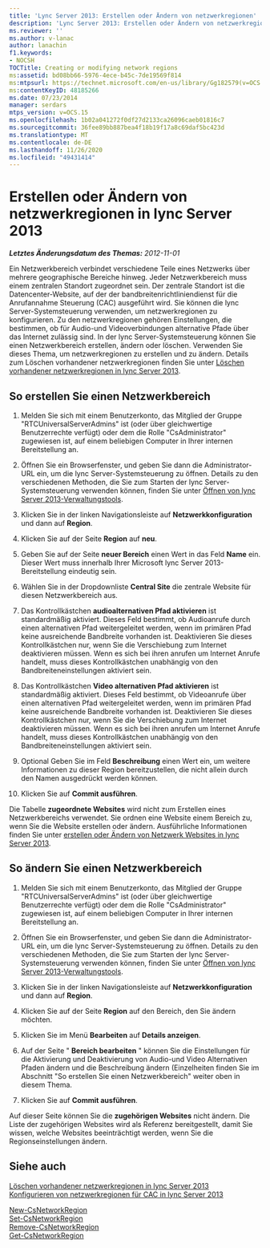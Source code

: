 ```yaml
---
title: 'Lync Server 2013: Erstellen oder Ändern von netzwerkregionen'
description: 'Lync Server 2013: Erstellen oder Ändern von netzwerkregionen'
ms.reviewer: ''
ms.author: v-lanac
author: lanachin
f1.keywords:
- NOCSH
TOCTitle: Creating or modifying network regions
ms:assetid: bd08bb66-5976-4ece-b45c-7de19569f814
ms:mtpsurl: https://technet.microsoft.com/en-us/library/Gg182579(v=OCS.15)
ms:contentKeyID: 48185266
ms.date: 07/23/2014
manager: serdars
mtps_version: v=OCS.15
ms.openlocfilehash: 1b02a041272f0df27d2133ca26096caeb01816c7
ms.sourcegitcommit: 36fee89bb887bea4f18b19f17a8c69daf5bc423d
ms.translationtype: MT
ms.contentlocale: de-DE
ms.lasthandoff: 11/26/2020
ms.locfileid: "49431414"
---
```

# <a name="creating-or-modifying-network-regions-in-lync-server-2013"></a>Erstellen oder Ändern von netzwerkregionen in lync Server 2013

<div data-xmlns="http://www.w3.org/1999/xhtml">

<div class="topic" data-xmlns="http://www.w3.org/1999/xhtml" data-msxsl="urn:schemas-microsoft-com:xslt" data-cs="https://msdn.microsoft.com/">

<div data-asp="https://msdn2.microsoft.com/asp">



</div>

<div id="mainSection">

<div id="mainBody">

<span> </span>

_**Letztes Änderungsdatum des Themas:** 2012-11-01_

Ein Netzwerkbereich verbindet verschiedene Teile eines Netzwerks über mehrere geographische Bereiche hinweg. Jeder Netzwerkbereich muss einem zentralen Standort zugeordnet sein. Der zentrale Standort ist die Datencenter-Website, auf der der bandbreitenrichtliniendienst für die Anrufannahme Steuerung (CAC) ausgeführt wird. Sie können die lync Server-Systemsteuerung verwenden, um netzwerkregionen zu konfigurieren. Zu den netzwerkregionen gehören Einstellungen, die bestimmen, ob für Audio-und Videoverbindungen alternative Pfade über das Internet zulässig sind. In der lync Server-Systemsteuerung können Sie einen Netzwerkbereich erstellen, ändern oder löschen. Verwenden Sie dieses Thema, um netzwerkregionen zu erstellen und zu ändern. Details zum Löschen vorhandener netzwerkregionen finden Sie unter [Löschen vorhandener netzwerkregionen in lync Server 2013](lync-server-2013-deleting-existing-network-regions.md).

<div>

## <a name="to-create-a-network-region"></a>So erstellen Sie einen Netzwerkbereich

1.  Melden Sie sich mit einem Benutzerkonto, das Mitglied der Gruppe "RTCUniversalServerAdmins" ist (oder über gleichwertige Benutzerrechte verfügt) oder dem die Rolle "CsAdministrator" zugewiesen ist, auf einem beliebigen Computer in Ihrer internen Bereitstellung an.

2.  Öffnen Sie ein Browserfenster, und geben Sie dann die Administrator-URL ein, um die lync Server-Systemsteuerung zu öffnen. Details zu den verschiedenen Methoden, die Sie zum Starten der lync Server-Systemsteuerung verwenden können, finden Sie unter [Öffnen von lync Server 2013-Verwaltungstools](lync-server-2013-open-lync-server-administrative-tools.md).

3.  Klicken Sie in der linken Navigationsleiste auf **Netzwerkkonfiguration** und dann auf **Region**.

4.  Klicken Sie auf der Seite **Region** auf **neu**.

5.  Geben Sie auf der Seite **neuer Bereich** einen Wert in das Feld **Name** ein. Dieser Wert muss innerhalb Ihrer Microsoft lync Server 2013-Bereitstellung eindeutig sein.

6.  Wählen Sie in der Dropdownliste **Central Site** die zentrale Website für diesen Netzwerkbereich aus.

7.  Das Kontrollkästchen **audioalternativen Pfad aktivieren** ist standardmäßig aktiviert. Dieses Feld bestimmt, ob Audioanrufe durch einen alternativen Pfad weitergeleitet werden, wenn im primären Pfad keine ausreichende Bandbreite vorhanden ist. Deaktivieren Sie dieses Kontrollkästchen nur, wenn Sie die Verschiebung zum Internet deaktivieren müssen. Wenn es sich bei ihren anrufen um Internet Anrufe handelt, muss dieses Kontrollkästchen unabhängig von den Bandbreiteneinstellungen aktiviert sein.

8.  Das Kontrollkästchen **Video alternativen Pfad aktivieren** ist standardmäßig aktiviert. Dieses Feld bestimmt, ob Videoanrufe über einen alternativen Pfad weitergeleitet werden, wenn im primären Pfad keine ausreichende Bandbreite vorhanden ist. Deaktivieren Sie dieses Kontrollkästchen nur, wenn Sie die Verschiebung zum Internet deaktivieren müssen. Wenn es sich bei ihren anrufen um Internet Anrufe handelt, muss dieses Kontrollkästchen unabhängig von den Bandbreiteneinstellungen aktiviert sein.

9.  Optional Geben Sie im Feld **Beschreibung** einen Wert ein, um weitere Informationen zu dieser Region bereitzustellen, die nicht allein durch den Namen ausgedrückt werden können.

10. Klicken Sie auf **Commit ausführen**.

Die Tabelle **zugeordnete Websites** wird nicht zum Erstellen eines Netzwerkbereichs verwendet. Sie ordnen eine Website einem Bereich zu, wenn Sie die Website erstellen oder ändern. Ausführliche Informationen finden Sie unter [erstellen oder Ändern von Netzwerk Websites in lync Server 2013](lync-server-2013-creating-or-modifying-network-sites.md).

</div>

<div>

## <a name="to-modify-a-network-region"></a>So ändern Sie einen Netzwerkbereich

1.  Melden Sie sich mit einem Benutzerkonto, das Mitglied der Gruppe "RTCUniversalServerAdmins" ist (oder über gleichwertige Benutzerrechte verfügt) oder dem die Rolle "CsAdministrator" zugewiesen ist, auf einem beliebigen Computer in Ihrer internen Bereitstellung an.

2.  Öffnen Sie ein Browserfenster, und geben Sie dann die Administrator-URL ein, um die lync Server-Systemsteuerung zu öffnen. Details zu den verschiedenen Methoden, die Sie zum Starten der lync Server-Systemsteuerung verwenden können, finden Sie unter [Öffnen von lync Server 2013-Verwaltungstools](lync-server-2013-open-lync-server-administrative-tools.md).

3.  Klicken Sie in der linken Navigationsleiste auf **Netzwerkkonfiguration** und dann auf **Region**.

4.  Klicken Sie auf der Seite **Region** auf den Bereich, den Sie ändern möchten.

5.  Klicken Sie im Menü **Bearbeiten** auf **Details anzeigen**.

6.  Auf der Seite " **Bereich bearbeiten** " können Sie die Einstellungen für die Aktivierung und Deaktivierung von Audio-und Video Alternativen Pfaden ändern und die Beschreibung ändern (Einzelheiten finden Sie im Abschnitt "So erstellen Sie einen Netzwerkbereich" weiter oben in diesem Thema.

7.  Klicken Sie auf **Commit ausführen**.

Auf dieser Seite können Sie die **zugehörigen Websites** nicht ändern. Die Liste der zugehörigen Websites wird als Referenz bereitgestellt, damit Sie wissen, welche Websites beeinträchtigt werden, wenn Sie die Regionseinstellungen ändern.

</div>

<div>

## <a name="see-also"></a>Siehe auch


[Löschen vorhandener netzwerkregionen in lync Server 2013](lync-server-2013-deleting-existing-network-regions.md)  
[Konfigurieren von netzwerkregionen für CAC in lync Server 2013](lync-server-2013-configure-network-regions-for-cac.md)  


[New-CsNetworkRegion](https://docs.microsoft.com/powershell/module/skype/New-CsNetworkRegion)  
[Set-CsNetworkRegion](https://docs.microsoft.com/powershell/module/skype/Set-CsNetworkRegion)  
[Remove-CsNetworkRegion](https://docs.microsoft.com/powershell/module/skype/Remove-CsNetworkRegion)  
[Get-CsNetworkRegion](https://docs.microsoft.com/powershell/module/skype/Get-CsNetworkRegionLink)  
  

</div>

</div>

<span> </span>

</div>

</div>

</div>

